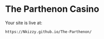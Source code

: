 # The Parthenon Casino

Your site is live at:
   ```
   https://Nkizzy.github.io/The-Parthenon/
   ```
